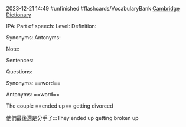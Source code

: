 2023-12-21 14:49
#unfinished
#flashcards/VocabularyBank
[Cambridge Dictionary]()


IPA:
Part of speech:
Level:
Definition:

Synonyms:
Antonyms:

Note:

Sentences:


Questions:

Synonyms: ==word==

Antonyms: ==word==

The couple ==ended up== getting divorced

他們最後還是分手了:::They ended up getting broken up

